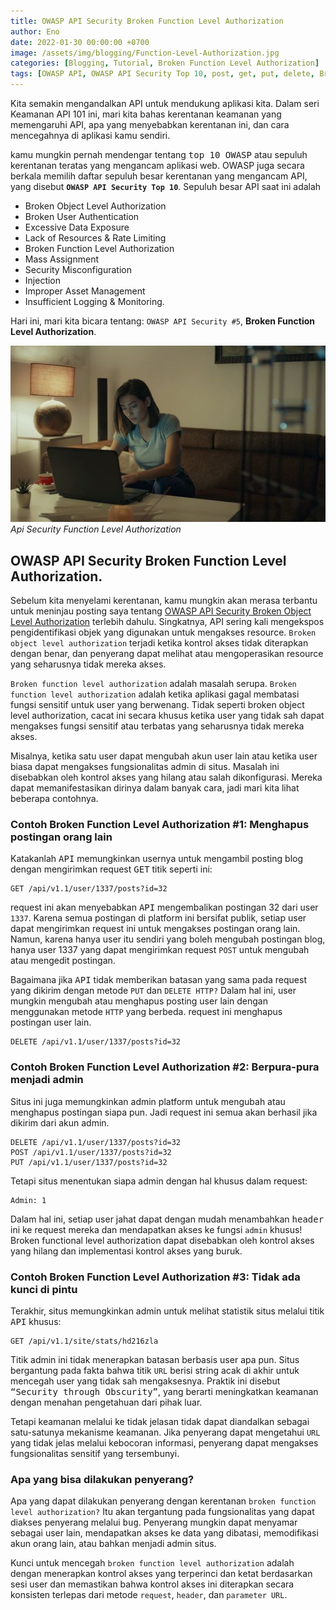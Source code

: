 ```yaml
---
title: OWASP API Security Broken Function Level Authorization
author: Eno
date: 2022-01-30 00:00:00 +0700
image: /assets/img/blogging/Function-Level-Authorization.jpg
categories: [Blogging, Tutorial, Broken Function Level Authorization]
tags: [OWASP API, OWASP API Security Top 10, post, get, put, delete, Broken Function Level Authorization, OWASP API Security]
---
```



Kita semakin mengandalkan API untuk mendukung aplikasi kita. Dalam seri Keamanan API 101 ini, mari kita bahas kerentanan keamanan yang memengaruhi API, apa yang menyebabkan kerentanan ini, dan cara mencegahnya di aplikasi kamu sendiri.

kamu mungkin pernah mendengar tentang <kbd>top 10 OWASP</kbd> atau sepuluh kerentanan teratas yang mengancam aplikasi web. OWASP juga secara berkala memilih daftar sepuluh besar kerentanan yang mengancam API, yang disebut **`OWASP API Security Top 10`**. Sepuluh besar API saat ini adalah 
- Broken Object Level Authorization
- Broken User Authentication
- Excessive Data Exposure
- Lack of Resources & Rate Limiting
- Broken Function Level Authorization
- Mass Assignment
- Security Misconfiguration
- Injection
- Improper Asset Management
- Insufficient Logging & Monitoring.
 
Hari ini, mari kita bicara tentang: `OWASP API Security #5`, **Broken Function Level Authorization**.

![Desktop View](/assets/img/blogging/Function-Level-Authorization.jpg)_Api Security Function Level Authorization_

## OWASP API Security Broken Function Level Authorization.

Sebelum kita menyelami kerentanan, kamu mungkin akan merasa terbantu untuk meninjau posting saya tentang [OWASP API Security Broken Object Level Authorization](https://itsec.ac.id/Object-Level-Authorization/) terlebih dahulu. Singkatnya, API sering kali mengekspos pengidentifikasi objek yang digunakan untuk mengakses resource. `Broken object level authorization` terjadi ketika kontrol akses tidak diterapkan dengan benar, dan penyerang dapat melihat atau mengoperasikan resource yang seharusnya tidak mereka akses.

`Broken function level authorization` adalah masalah serupa. `Broken function level authorization` adalah ketika aplikasi gagal membatasi fungsi sensitif untuk user yang berwenang. Tidak seperti broken object level authorization, cacat ini secara khusus ketika user yang tidak sah dapat mengakses fungsi sensitif atau terbatas yang seharusnya tidak mereka akses.

Misalnya, ketika satu user dapat mengubah akun user lain atau ketika user biasa dapat mengakses fungsionalitas admin di situs. Masalah ini disebabkan oleh kontrol akses yang hilang atau salah dikonfigurasi. Mereka dapat memanifestasikan dirinya dalam banyak cara, jadi mari kita lihat beberapa contohnya.

### Contoh Broken Function Level Authorization #1: Menghapus postingan orang lain

Katakanlah <kbd>API</kbd> memungkinkan usernya untuk mengambil posting blog dengan mengirimkan request <kbd>GET</kbd> titik seperti ini:

```
GET /api/v1.1/user/1337/posts?id=32
```

request ini akan menyebabkan <kbd>API</kbd> mengembalikan postingan 32 dari user `1337`. Karena semua postingan di platform ini bersifat publik, setiap user dapat mengirimkan request ini untuk mengakses postingan orang lain. Namun, karena hanya user itu sendiri yang boleh mengubah postingan blog, hanya user 1337 yang dapat mengirimkan request `POST` untuk mengubah atau mengedit postingan.

Bagaimana jika <kbd>API</kbd> tidak memberikan batasan yang sama pada request yang dikirim dengan metode `PUT` dan `DELETE HTTP?` Dalam hal ini, user mungkin mengubah atau menghapus posting user lain dengan menggunakan metode `HTTP` yang berbeda. request ini menghapus postingan user lain.

```
DELETE /api/v1.1/user/1337/posts?id=32
```

### Contoh Broken Function Level Authorization #2: Berpura-pura menjadi admin

Situs ini juga memungkinkan admin platform untuk mengubah atau menghapus postingan siapa pun. Jadi request ini semua akan berhasil jika dikirim dari akun admin.

```
DELETE /api/v1.1/user/1337/posts?id=32
POST /api/v1.1/user/1337/posts?id=32
PUT /api/v1.1/user/1337/posts?id=32
```

Tetapi situs menentukan siapa admin dengan hal khusus dalam request:

```
Admin: 1
```

Dalam hal ini, setiap user jahat dapat dengan mudah menambahkan <kbd>header</kbd> ini ke request mereka dan mendapatkan akses ke fungsi `admin` khusus! Broken functional level authorization dapat disebabkan oleh kontrol akses yang hilang dan implementasi kontrol akses yang buruk.

### Contoh Broken Function Level Authorization #3: Tidak ada kunci di pintu

Terakhir, situs memungkinkan admin untuk melihat statistik situs melalui titik <kbd>API</kbd> khusus:

```
GET /api/v1.1/site/stats/hd216zla
```

Titik admin ini tidak menerapkan batasan berbasis user apa pun. Situs bergantung pada fakta bahwa titik `URL` berisi string acak di akhir untuk mencegah user yang tidak sah mengaksesnya. Praktik ini disebut <kbd>“Security through Obscurity”</kbd>, yang berarti meningkatkan keamanan dengan menahan pengetahuan dari pihak luar.

Tetapi keamanan melalui ke tidak jelasan tidak dapat diandalkan sebagai satu-satunya mekanisme keamanan. Jika penyerang dapat mengetahui `URL` yang tidak jelas melalui kebocoran informasi, penyerang dapat mengakses fungsionalitas sensitif yang tersembunyi.

### Apa yang bisa dilakukan penyerang?

Apa yang dapat dilakukan penyerang dengan kerentanan `broken function level authorization?` Itu akan tergantung pada fungsionalitas yang dapat diakses penyerang melalui <kbd>bug</kbd>. Penyerang mungkin dapat menyamar sebagai user lain, mendapatkan akses ke data yang dibatasi, memodifikasi akun orang lain, atau bahkan menjadi admin situs.

Kunci untuk mencegah `broken function level authorization` adalah dengan menerapkan kontrol akses yang terperinci dan ketat berdasarkan sesi user dan memastikan bahwa kontrol akses ini diterapkan secara konsisten terlepas dari metode `request`, `header`, dan `parameter URL`.
